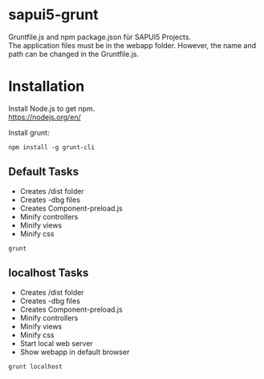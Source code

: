 # sapui5-grunt
Gruntfile.js and npm package.json für SAPUI5 Projects.  
The application files must be in the webapp folder. However, the name and path can be changed in the Gruntfile.js.

# Installation
Install Node.js to get npm.  
https://nodejs.org/en/

Install grunt:
``` shell
npm install -g grunt-cli
```

## Default Tasks
* Creates /dist folder
* Creates -dbg files
* Creates Component-preload.js
* Minify controllers
* Minify views
* Minify css

```
grunt
```

## localhost Tasks
* Creates /dist folder
* Creates -dbg files
* Creates Component-preload.js
* Minify controllers
* Minify views
* Minify css
* Start local web server
* Show webapp in default browser

```
grunt localhost
```

